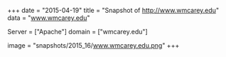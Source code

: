 
+++
date = "2015-04-19"
title = "Snapshot of http://www.wmcarey.edu"
data = "www.wmcarey.edu"

Server = ["Apache"]
domain = ["wmcarey.edu"]

  image = "snapshots/2015_16/www.wmcarey.edu.png"
+++
#

